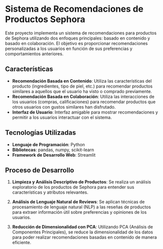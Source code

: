 # Sistema de Recomendaciones de Productos Sephora

Este proyecto implementa un sistema de recomendaciones para productos de Sephora utilizando dos enfoques principales: basado en contenido y basado en colaboración. El objetivo es proporcionar recomendaciones personalizadas a los usuarios en función de sus preferencias y comportamientos anteriores.

## Características

- **Recomendación Basada en Contenido**: Utiliza las características del producto (ingredientes, tipo de piel, etc.) para recomendar productos similares a aquellos que el usuario ha visto o comprado previamente.
- **Recomendación Basada en Colaboración**: Utiliza las interacciones de los usuarios (compras, calificaciones) para recomendar productos que otros usuarios con gustos similares han disfrutado.
- **Interfaz de Usuario**: Interfaz amigable para mostrar recomendaciones y permitir a los usuarios interactuar con el sistema.

## Tecnologías Utilizadas

- **Lenguaje de Programación**: Python
- **Bibliotecas**: pandas, numpy, scikit-learn
- **Framework de Desarrollo Web**: Streamlit

## Proceso de Desarrollo


1. **Limpieza y Análisis Descriptivo de Productos**: Se realiza un análisis exploratorio de los productos de Sephora para entender sus características y atributos relevantes.
   
2. **Análisis de Lenguaje Natural de Reviews**: Se aplican técnicas de procesamiento de lenguaje natural (NLP) a las reseñas de productos para extraer información útil sobre preferencias y opiniones de los usuarios.
   
3. **Reducción de Dimensionalidad con PCA**: Utilizando PCA (Análisis de Componentes Principales), se reduce la dimensionalidad de los datos para poder realizar recomendaciones basadas en contenido de manera eficiente.

